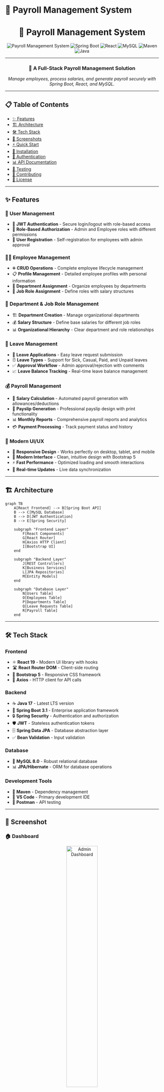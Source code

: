 # 💼 Payroll Management System

<div align="center">

# 💼 Payroll Management System  

![Payroll Management System](https://img.shields.io/badge/Payroll-Management%20System-blue?style=for-the-badge&logo=apacheairflow)
![Spring Boot](https://img.shields.io/badge/Spring%20Boot-3.1.0-6DB33F?style=for-the-badge&logo=springboot&logoColor=white)
![React](https://img.shields.io/badge/React-19.1.1-61DAFB?style=for-the-badge&logo=react&logoColor=black)
![MySQL](https://img.shields.io/badge/MySQL-8.0-4479A1?style=for-the-badge&logo=mysql&logoColor=white)
![Maven](https://img.shields.io/badge/Maven-4.0.0-C71A36?style=for-the-badge&logo=apachemaven&logoColor=white)
![Java](https://img.shields.io/badge/Java-17-007396?style=for-the-badge&logo=java&logoColor=white)

---

### 🚀 A Full-Stack Payroll Management Solution  
*Manage employees, process salaries, and generate payroll securely with Spring Boot, React, and MySQL.*  

</div>


---

## 📋 Table of Contents

- [✨ Features](#-features)
- [🏗️ Architecture](#️-architecture)
- [🛠️ Tech Stack](#️-tech-stack)
- [📱 Screenshots](#-screenshots)
- [⚡ Quick Start](#-quick-start)
- [🔧 Installation](#-installation)
- [🔐 Authentication](#-authentication)
- [📊 API Documentation](#-api-documentation)
- [🧪 Testing](#-testing)
- [🤝 Contributing](#-contributing)
- [📄 License](#-license)

---

## ✨ Features

### 👤 **User Management**
- 🔐 **JWT Authentication** - Secure login/logout with role-based access
- 👥 **Role-Based Authorization** - Admin and Employee roles with different permissions
- 📝 **User Registration** - Self-registration for employees with admin approval

### 👨‍💼 **Employee Management**
- ➕ **CRUD Operations** - Complete employee lifecycle management
- 📋 **Profile Management** - Detailed employee profiles with personal information
- 🏢 **Department Assignment** - Organize employees by departments
- 💼 **Job Role Assignment** - Define roles with salary structures

### 🏢 **Department & Job Role Management**
- 🏗️ **Department Creation** - Manage organizational departments
- 💰 **Salary Structure** - Define base salaries for different job roles
- 📊 **Organizational Hierarchy** - Clear department and role relationships

### 📅 **Leave Management**
- 📝 **Leave Applications** - Easy leave request submission
- ⏰ **Leave Types** - Support for Sick, Casual, Paid, and Unpaid leaves
- ✅ **Approval Workflow** - Admin approval/rejection with comments
- 📈 **Leave Balance Tracking** - Real-time leave balance management

### 💰 **Payroll Management**
- 🧮 **Salary Calculation** - Automated payroll generation with allowances/deductions
- 📄 **Payslip Generation** - Professional payslip design with print functionality
- 📊 **Monthly Reports** - Comprehensive payroll reports and analytics
- 💳 **Payment Processing** - Track payment status and history

### 📱 **Modern UI/UX**
- 🎨 **Responsive Design** - Works perfectly on desktop, tablet, and mobile
- 🌟 **Modern Interface** - Clean, intuitive design with Bootstrap 5
- ⚡ **Fast Performance** - Optimized loading and smooth interactions
- 🔄 **Real-time Updates** - Live data synchronization

---

## 🏗️ Architecture

```mermaid
graph TB
    A[React Frontend] --> B[Spring Boot API]
    B --> C[MySQL Database]
    B --> D[JWT Authentication]
    B --> E[Spring Security]
    
    subgraph "Frontend Layer"
        F[React Components]
        G[React Router]
        H[Axios HTTP Client]
        I[Bootstrap UI]
    end
    
    subgraph "Backend Layer"
        J[REST Controllers]
        K[Business Services]
        L[JPA Repositories]
        M[Entity Models]
    end
    
    subgraph "Database Layer"
        N[Users Table]
        O[Employees Table]
        P[Departments Table]
        Q[Leave Requests Table]
        R[Payroll Table]
    end
```

---

## 🛠️ Tech Stack

### **Frontend**
- ⚛️ **React 19** - Modern UI library with hooks
- 🛣️ **React Router DOM** - Client-side routing
- 🎨 **Bootstrap 5** - Responsive CSS framework
- 🎯 **Axios** - HTTP client for API calls


### **Backend**
- ☕ **Java 17** - Latest LTS version
- 🍃 **Spring Boot 3.1** - Enterprise application framework
- 🔒 **Spring Security** - Authentication and authorization
- 🛡️ **JWT** - Stateless authentication tokens
- 🗄️ **Spring Data JPA** - Database abstraction layer
- ✅ **Bean Validation** - Input validation

### **Database**
- 🐬 **MySQL 8.0** - Robust relational database
- 📊 **JPA/Hibernate** - ORM for database operations

### **Development Tools**
- 🔧 **Maven** - Dependency management
- 📝 **VS Code** - Primary development IDE
- 🧪 **Postman** - API testing


---

## 📱 Screenshot

### 🏠 Dashboard
<div align="center">
  <img src="https://github.com/Sanjith7760/PayrollManagementSystem_Capestone_FullStackProject/blob/master/Screenshot%202025-09-02%20231157.png" alt="Admin Dashboard" width="45%">
</div>

---



## 🔧 Installation

### **Prerequisites**
- ☕ Java 17 or higher
- 📦 Node.js 22.17.0 or higher
- 📊 MySQL 8.0 or higher
- 🔧 Maven 3.9 or higher

### **Backend Setup**

1. **Configure Database**
```properties
# application.properties
spring.datasource.url=jdbc:mysql://localhost:3306/payroll_management_system
spring.datasource.username=root
spring.datasource.password=sanjith
```

2. **Run Backend**
```bash
Method 1: Using STS Interface 
Open your project in STS

File → Import → Existing Maven Projects → Select your PayrollManagementSystem folder

Right-click on your project in Package Explorer

Select "Run As" → "Spring Boot App"
```

### **Frontend Setup**

1. **Install Dependencies**
```bash
cd payroll-frontend
npm install
```

2. **Configure API URL**
```javascript
// src/services/api.js
const API_BASE_URL = 'http://localhost:8080/api/v1'
```

3. **Start Development Server**
```bash
npm run dev
```

---

## 🔐 Authentication

### **Default Credentials**

| Role | Username | Password | Access Level |
|------|----------|----------|--------------|
| 👑 Admin | `admin` | `password` | Full system access |
| 👤 Employee | `employee` | `password` | Limited access |

### **JWT Token Flow**
1. User login with credentials
2. Server validates and returns JWT token
3. Token stored in localStorage
4. Token sent in Authorization header for subsequent requests
5. Automatic token refresh on expiration

---

## 📊 API Documentation

### **Authentication Endpoints**
```http
POST /auth/register -> Register a new employee (role: EMPLOYEE)
POST /auth/login -> Login with email & password (returns JWT token)

```

### **Employee Management**
```http
GET /employees → Get all employees (Admin only)
GET /employees/{id} → Get details of a specific employee
GET /employees/me/profile → Get logged-in employee’s profile (Employee)
POST /employees → Add a new employee (Admin)
PUT /employees/{id} → Update employee details
DELETE /employees/{id} → Delete an employee

```

### **Leave Management**
```http
GET /leaves/pending → Get all pending leave requests (Admin)
GET /leaves/employee/{employeeId} → Get leave history of an employee
POST /leaves/employee/{employeeId} → Apply for leave (Employee)
PATCH /leaves/{leaveId}/approve → Approve leave request (Admin)
PATCH /leaves/{leaveId}/reject → Reject leave request (Admin)

```

### **Payroll Management**
```http
GET /payroll → Get all payroll records (Admin)
GET /payroll/my/{employeeId}/{year}/{month} → Get salary slip for logged-in employee
POST /payroll/generate/{employeeId} → Generate payroll for an employee (Admin)
PUT /payroll/{id} → Update payroll details
DELETE /payroll/{id} → Delete a payroll record

```

> 📖 **Full API Documentation**: Available at `http://localhost:8080/swagger-ui.html` and POSTMAN

---

## 🧪 Testing

### **Backend Testing**
```bash
#1. Run ALL Tests:
Right-click on the project name in Package Explorer

Select "Run As" → "JUnit Test"
```


## 🤝 Contributing

We welcome contributions! Please follow these steps:

1. 🍴 Fork the repository
2. 🌟 Create a feature branch (`git checkout -b feature/amazing-feature`)
3. 💾 Commit your changes (`git commit -m 'Add amazing feature'`)
4. 📤 Push to the branch (`git push origin feature/amazing-feature`)
5. 🔄 Open a Pull Request

### **Development Guidelines**
- 📝 Follow coding standards
- ✅ Write tests for new features
- 📚 Update documentation
- 🔍 Ensure all tests pass

---

## 🐛 Known Issues

- [ ] Email notifications for leave approvals (Coming soon)
- [ ] Advanced reporting dashboard (In development)

---


## 👏 Acknowledgments

- 🙏 **Spring Boot Team** - For the amazing framework
- ⚛️ **React Team** - For the powerful UI library
- 🎨 **Bootstrap Team** - For the responsive CSS framework
- 💡 **Open Source Community** - For continuous inspiration

---

<div align="center">

### 🌟 If you found this project helpful, please give it a star!

[![GitHub stars](https://img.shields.io/github/stars/yourusername/payroll-management-system?style=social)](https://github.com/yourusername/payroll-management-system/stargazers)
[![GitHub forks](https://img.shields.io/github/forks/yourusername/payroll-management-system?style=social)](https://github.com/yourusername/payroll-management-system/network/members)
[![GitHub issues](https://img.shields.io/github/issues/yourusername/payroll-management-system)](https://github.com/yourusername/payroll-management-system/issues)

**Made with ❤️ by [Shaik Ismail](https://github.com/Ismailshaik0906)**

*Happy Coding! 🚀*

</div>

---

